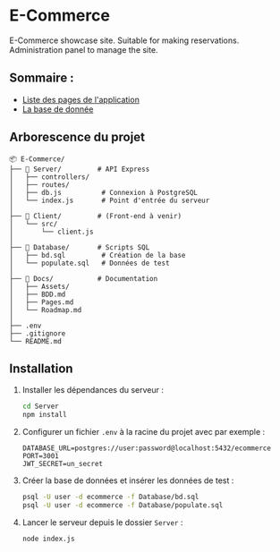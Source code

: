 # E-Commerce
E-Commerce showcase site. Suitable for making reservations. Administration panel to manage the site. 

## Sommaire : 
- [Liste des pages de l'application](./Docs/Pages.md)
- [La base de donnée](./Docs/BDD.md)

## Arborescence du projet

```plaintext
📦 E-Commerce/
├── 📁 Server/         # API Express
│   ├── controllers/
│   ├── routes/
│   ├── db.js          # Connexion à PostgreSQL
│   └── index.js       # Point d'entrée du serveur
│
├── 📁 Client/         # (Front‑end à venir)
│   └── src/
│       └── client.js
│
├── 📁 Database/       # Scripts SQL
│   ├── bd.sql         # Création de la base
│   └── populate.sql   # Données de test
│
├── 📁 Docs/           # Documentation
│   ├── Assets/
│   ├── BDD.md
│   ├── Pages.md
│   └── Roadmap.md
│
├── .env
├── .gitignore
└── README.md
```

## Installation

1. Installer les dépendances du serveur :

   ```bash
   cd Server
   npm install
   ```

2. Configurer un fichier `.env` à la racine du projet avec par exemple :

   ```env
   DATABASE_URL=postgres://user:password@localhost:5432/ecommerce
   PORT=3001
   JWT_SECRET=un_secret
   ```

3. Créer la base de données et insérer les données de test :

   ```bash
   psql -U user -d ecommerce -f Database/bd.sql
   psql -U user -d ecommerce -f Database/populate.sql
   ```

4. Lancer le serveur depuis le dossier `Server` :

   ```bash
   node index.js
   ```
